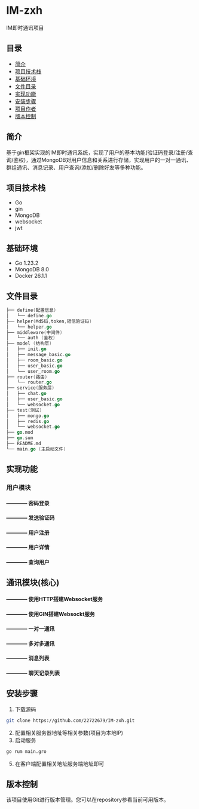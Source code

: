 # IM-zxh
IM即时通讯项目

## 目录
 - [简介](#简介)
 - [项目技术栈](#项目技术栈)
 - [基础环境](#基础环境)
 - [文件目录](#文件目录)
 - [实现功能](#实现功能)
 - [安装步骤](#安装步骤)
 - [项目作者](项目作者)
 - [版本控制](版本控制)
## 简介
  基于gin框架实现的IM即时通讯系统，实现了用户的基本功能(验证码登录/注册/查询/鉴权)，通过MongoDB对用户信息和关系进行存储，实现用户的一对一通讯、群组通讯、消息记录、用户查询/添加/删除好友等多种功能。
## 项目技术栈
 - Go
 - gin
 - MongoDB
 - websocket
 - jwt
## 基础环境
  - Go 1.23.2
  - MongoDB 8.0
  - Docker 26.1.1
## 文件目录
```go
├── define(配置信息)
│   └── define.go
├── helper(Md5码,token,短信验证码)
│   └── helper.go
├── middleware(中间件)
│   └── auth (鉴权)
├── model (结构层)
│   ├── init.go
│   ├── message_basic.go
│   ├── room_basic.go
│   ├── user_basic.go
│   └── user_room.go
├── router(路由)
│   └── router.go
├── service(服务层)
│   ├── chat.go
│   ├── user_basic.go
│   └── websocket.go
├── test(测试)
│   ├── mongo.go
│   ├── redis.go
│   └── websocket.go
├── go.mod
├── go.sum
├── README.md
└── main.go (主启动文件)
```
## 实现功能
###                 用户模块
####    ———— 密码登录
####    ———— 发送验证码
####    ———— 用户注册
####    ———— 用户详情
####    ———— 查询用户
## 通讯模块(核心)
####    ———— 使用HTTP搭建Websocket服务
####    ———— 使用GIN搭建Websockt服务
####    ———— 一对一通讯
####    ———— 多对多通讯
####    ———— 消息列表
####    ———— 聊天记录列表

## 安装步骤
1. 下载源码
```sh
git clone https://github.com/22722679/IM-zxh.git
```
2. 配置相关服务器地址等相关参数(项目为本地IP)
3. 启动服务
```sh
go rum main.gro
```
5. 在客户端配置相关地址服务端地址即可
## 版本控制
该项目使用Git进行版本管理。您可以在repository参看当前可用版本。


